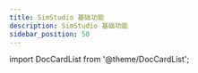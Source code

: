```yaml
---
title: SimStudio 基础功能
description: SimStudio 基础功能
sidebar_position: 50
---
```


import DocCardList from '@theme/DocCardList';

<DocCardList />

<!-- * [参数及引脚体系](./parameterSystem/index.md)

* [参数方案配置](./parameterCalculate/index.md)

* [计算方案配置](./simulationCalculate/index.md)

* [元件表](./componentTable/index.md)

* [搜索栏](./search/index.md)

* [模块封装](./moduleEncapsulation/index.md)

* [模块调用](./callModule/index.md) -->

